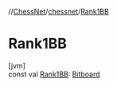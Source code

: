 //[ChessNet](../../index.md)/[chessnet](index.md)/[Rank1BB](-rank1-b-b.md)

# Rank1BB

[jvm]\
const val [Rank1BB](-rank1-b-b.md): [Bitboard](index.md#610777926%2FClasslikes%2F-1216412040)
